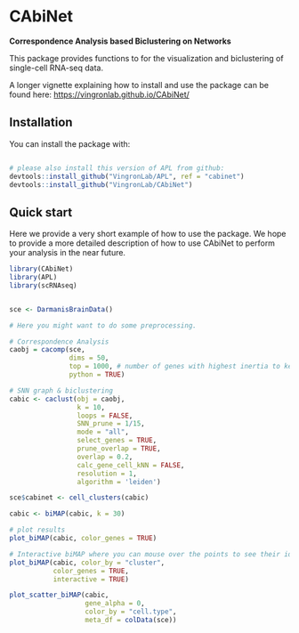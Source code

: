 
# CAbiNet
**Correspondence Analysis based Biclustering on Networks**

This package provides functions to for the visualization and biclustering of single-cell RNA-seq data.

A longer vignette explaining how to install and use the package can be found here:
https://vingronlab.github.io/CAbiNet/

## Installation

You can install the package with:

``` r

# please also install this version of APL from github:
devtools::install_github("VingronLab/APL", ref = "cabinet")
devtools::install_github("VingronLab/CAbiNet")
```

## Quick start

Here we provide a very short example of how to use the package. We hope to provide a more detailed description of how to use CAbiNet to perform your analysis in the near future.

``` r
library(CAbiNet)
library(APL)
library(scRNAseq)


sce <- DarmanisBrainData()

# Here you might want to do some preprocessing.

# Correspondence Analysis
caobj = cacomp(sce,
               dims = 50,
               top = 1000, # number of genes with highest inertia to keep.
               python = TRUE)

# SNN graph & biclustering
cabic <- caclust(obj = caobj,
                 k = 10,
                 loops = FALSE,
                 SNN_prune = 1/15,
                 mode = "all",
                 select_genes = TRUE,
                 prune_overlap = TRUE,
                 overlap = 0.2,
                 calc_gene_cell_kNN = FALSE,
                 resolution = 1,
                 algorithm = 'leiden')

sce$cabinet <- cell_clusters(cabic)

cabic <- biMAP(cabic, k = 30)

# plot results
plot_biMAP(cabic, color_genes = TRUE)

# Interactive biMAP where you can mouse over the points to see their identities
plot_biMAP(cabic, color_by = "cluster",
           color_genes = TRUE,
           interactive = TRUE)

plot_scatter_biMAP(cabic,
                   gene_alpha = 0,
                   color_by = "cell.type",
                   meta_df = colData(sce))


```
